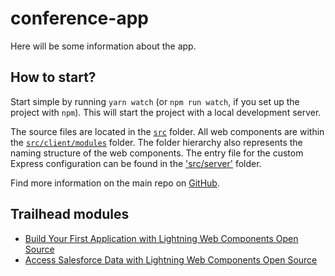 # conference-app

Here will be some information about the app.

## How to start?

Start simple by running `yarn watch` (or `npm run watch`, if you set up the project with `npm`). This will start the project with a local development server.

The source files are located in the [`src`](./src) folder. All web components are within the [`src/client/modules`](./src/modules) folder. The folder hierarchy also represents the naming structure of the web components. The entry file for the custom Express configuration can be found in the ['src/server'](./src/server) folder.

Find more information on the main repo on [GitHub](https://github.com/muenzpraeger/create-lwc-app).

## Trailhead modules
- [Build Your First Application with Lightning Web Components Open Source](https://trailhead.salesforce.com/content/learn/projects/build-your-first-app-with-lightning-web-components-open-source)
- [Access Salesforce Data with Lightning Web Components Open Source](https://trailhead.salesforce.com/content/learn/projects/access-salesforce-data-with-lightning-web-components-open-source/connect-to-salesforce?trail_id=build-apps-lightning-web-components-open-source)
